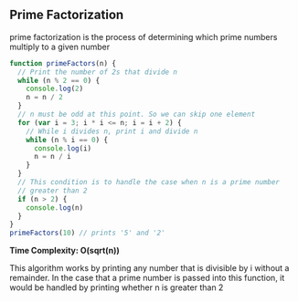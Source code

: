 ## Prime Factorization

prime factorization is the process of determining which prime numbers multiply to a given number

```js
function primeFactors(n) {
  // Print the number of 2s that divide n
  while (n % 2 == 0) {
    console.log(2)
    n = n / 2
  }
  // n must be odd at this point. So we can skip one element
  for (var i = 3; i * i <= n; i = i + 2) {
    // While i divides n, print i and divide n
    while (n % i == 0) {
      console.log(i)
      n = n / i
    }
  }
  // This condition is to handle the case when n is a prime number
  // greater than 2
  if (n > 2) {
    console.log(n)
  }
}
primeFactors(10) // prints '5' and '2'
```

**Time Complexity: O(sqrt(n))**

This algorithm works by printing any number that is divisible by i without a remainder. In the case that a prime number is passed into this function, it would be handled by printing whether n is greater than 2
